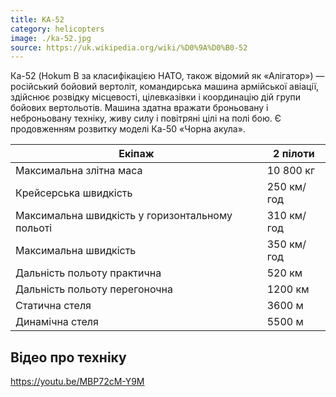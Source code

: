 ```yaml
---
title: КА-52
category: helicopters
image: ./ka-52.jpg
source: https://uk.wikipedia.org/wiki/%D0%9A%D0%B0-52
---
```


Ка-52 (Hokum B за класифікацією НАТО, також відомий як «Алігатор») — російський бойовий вертоліт, командирська машина армійської авіації, здійснює розвідку місцевості, цілевказівки і координацію дій групи бойових вертольотів. Машина здатна вражати броньовану і неброньовану техніку, живу силу і повітряні цілі на полі бою. Є продовженням розвитку моделі Ка-50 «Чорна акула».

Екіпаж| 2 пілоти
------ | ------
Максимальна злітна маса| 10 800 кг
Крейсерська швидкість| 250 км/год
Максимальна швидкість у горизонтальному польоті| 310 км/год
Максимальна швидкість| 350 км/год
Дальність польоту практична| 520 км
Дальність польоту перегоночна| 1200 км
Статична стеля| 3600 м
Динамічна стеля| 5500 м

## Відео про техніку

https://youtu.be/MBP72cM-Y9M
